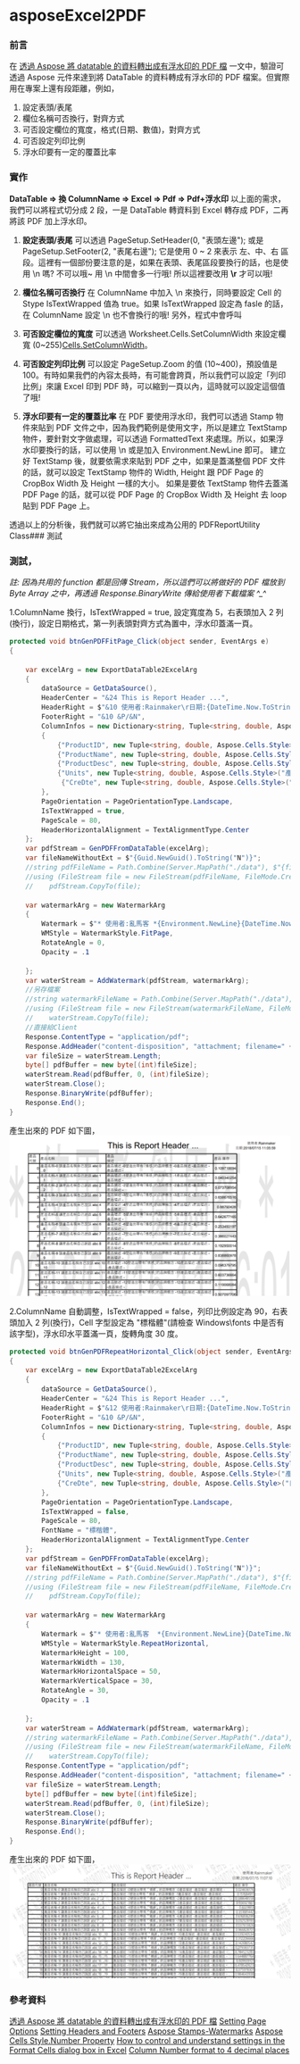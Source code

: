 # asposeExcel2PDF

### 前言

在 [透過 Aspose 將 datatable 的資料轉出成有浮水印的 PDF 檔](https://rainmakerho.github.io/2018/07/03/2018022/) 一文中，驗證可透過 Aspose 元件來達到將 DataTable 的資料轉成有浮水印的 PDF 檔案。但實際用在專案上還有段距離，例如，

1.  設定表頭/表尾
2.  欄位名稱可否換行，對齊方式
3.  可否設定欄位的寬度，格式(日期、數值)，對齊方式
4.  可否設定列印比例
5.  浮水印要有一定的覆蓋比率

### 實作

**DataTable => 換 ColumnName => Excel => Pdf => Pdf+浮水印**
以上面的需求，我們可以將程式切分成 2 段，一是 DataTable 轉資料到 Excel 轉存成 PDF，二再將該 PDF 加上浮水印。

1.  **設定表頭/表尾**
    可以透過 PageSetup.SetHeader(0, "表頭左邊"); 或是 PageSetup.SetFooter(2, "表尾右邊"); 它是使用 0 ~ 2 來表示 左、中、右 區段。這裡有一個部份要注意的是，如果在表頭、表尾區段要換行的話，也是使用 \n 嗎? 不可以哦~ 用 \n 中間會多一行哦! 所以這裡要改用 **\r** 才可以哦!

2.  **欄位名稱可否換行**
    在 ColumnName 中加入 \n 來換行，同時要設定 Cell 的 Stype IsTextWrapped 值為 true。如果 IsTextWrapped 設定為 fasle 的話，在 ColumnName 設定 \n 也不會換行的哦! 另外，程式中會呼叫

3.  **可否設定欄位的寬度**
    可以透過 Worksheet.Cells.SetColumnWidth 來設定欄寬 (0~255)[Cells.SetColumnWidth](https://apireference.aspose.com/net/cells/aspose.cells/cells/methods/setcolumnwidth)。

4.  **可否設定列印比例**
    可以設定 PageSetup.Zoom 的值 (10~400)，預設值是 100。有時如果我們的內容太長時，有可能會跨頁，所以我們可以設定「列印比例」來讓 Excel 印到 PDF 時，可以縮到一頁以內，這時就可以設定這個值了哦!

5.  **浮水印要有一定的覆蓋比率**
    在 PDF 要使用浮水印，我們可以透過 Stamp 物件來貼到 PDF 文件之中，因為我們範例是使用文字，所以是建立 TextStamp 物件，要針對文字做處理，可以透過 FormattedText 來處理。所以，如果浮水印要換行的話，可以使用 \n 或是加入 Environment.NewLine 即可。
    建立好 TextStamp 後，就要依需求來貼到 PDF 之中，如果是蓋滿整個 PDF 文件的話，就可以設定 TextStamp 物件的 Width, Height 跟 PDF Page 的 CropBox Width 及 Height 一樣的大小。
    如果是要依 TextStamp 物件去蓋滿 PDF Page 的話，就可以從 PDF Page 的 CropBox Width 及 Height 去 loop 貼到 PDF Page 上。

透過以上的分析後，我們就可以將它抽出來成為公用的 PDFReportUtility Class### 測試

### 測試，

_註: 因為共用的 function 都是回傳 Stream，所以這們可以將做好的 PDF 檔放到 Byte Array 之中，再透過 Response.BinaryWrite 傳給使用者下載檔案 ^\_^_

1.ColumnName 換行，IsTextWrapped = true, 設定寬度為 5，右表頭加入 2 列(換行)，設定日期格式，第一列表頭對齊方式為置中，浮水印蓋滿一頁。

```csharp
protected void btnGenPDFFitPage_Click(object sender, EventArgs e)
{

	var excelArg = new ExportDataTable2ExcelArg
	{
		dataSource = GetDataSource(),
		HeaderCenter = "&24 This is Report Header ...",
		HeaderRight = $"&10 使用者:Rainmaker\r日期:{DateTime.Now.ToString("yyyy/MM/dd HH:mm:ss")}",
		FooterRight = "&10 &P/&N",
		ColumnInfos = new Dictionary<string, Tuple<string, double, Aspose.Cells.Style>>
		{
			{"ProductID", new Tuple<string, double, Aspose.Cells.Style>($"產品\n代號", 5, null) },
			{"ProductName", new Tuple<string, double, Aspose.Cells.Style>("產品名稱" , -1, null) },
			{"ProductDesc", new Tuple<string, double, Aspose.Cells.Style>("產品 \n描述" , -1,null) },
			{"Units", new Tuple<string, double, Aspose.Cells.Style>("產品 庫存" , -1, new Aspose.Cells.Style{  HorizontalAlignment= TextAlignmentType.Center})},
			 {"CreDte", new Tuple<string, double, Aspose.Cells.Style>("日期" , 20, new Aspose.Cells.Style{ Number=22, Custom = "yyyy/mm/dd hh:mm:ss" , HorizontalAlignment= TextAlignmentType.Center}) }
		},
		PageOrientation = PageOrientationType.Landscape,
		IsTextWrapped = true,
		PageScale = 80,
		HeaderHorizontalAlignment = TextAlignmentType.Center
	};
	var pdfStream = GenPDFFromDataTable(excelArg);
	var fileNameWithoutExt = $"{Guid.NewGuid().ToString("N")}";
	//string pdfFileName = Path.Combine(Server.MapPath("./data"), $"{fileNameWithoutExt}_temp.pdf");
	//using (FileStream file = new FileStream(pdfFileName, FileMode.Create, System.IO.FileAccess.Write))
	//    pdfStream.CopyTo(file);

	var watermarkArg = new WatermarkArg
	{
		Watermark = $"* 使用者:亂馬客 *{Environment.NewLine}{DateTime.Now.ToString("yyyy/MM/dd HH:mm:ss")}",
		WMStyle = WatermarkStyle.FitPage,
		RotateAngle = 0,
		Opacity = .1

	};
	var waterStream = AddWatermark(pdfStream, watermarkArg);
	//另存檔案
	//string watermarkFileName = Path.Combine(Server.MapPath("./data"), $"{fileNameWithoutExt}.pdf");
	//using (FileStream file = new FileStream(watermarkFileName, FileMode.Create, System.IO.FileAccess.Write))
	//    waterStream.CopyTo(file);
	//直接給Client
	Response.ContentType = "application/pdf";
	Response.AddHeader("content-disposition", "attachment; filename=" + $"{fileNameWithoutExt}.pdf");
	var fileSize = waterStream.Length;
	byte[] pdfBuffer = new byte[(int)fileSize];
	waterStream.Read(pdfBuffer, 0, (int)fileSize);
	waterStream.Close();
	Response.BinaryWrite(pdfBuffer);
	Response.End();
}
```

產生出來的 PDF 如下圖，
![浮水印蓋滿一頁的PDF](https://github.com/rainmakerho/asposeExcel2PDF/blob/master/onePage.png)

2.ColumnName 自動調整，IsTextWrapped = false，列印比例設定為 90，右表頭加入 2 列(換行)，Cell 字型設定為 "標楷體"(請檢查 Windows\fonts 中是否有該字型)，浮水印水平蓋滿一頁，旋轉角度 30 度。

```csharp
protected void btnGenPDFRepeatHorizontal_Click(object sender, EventArgs e)
{
	var excelArg = new ExportDataTable2ExcelArg
	{
		dataSource = GetDataSource(),
		HeaderCenter = "&24 This is Report Header ...",
		HeaderRight = $"&12 使用者:Rainmaker\r日期:{DateTime.Now.ToString("yyyy/MM/dd HH:mm:ss")}",
		FooterRight = "&10 &P/&N",
		ColumnInfos = new Dictionary<string, Tuple<string, double, Aspose.Cells.Style>>
		{
			{"ProductID", new Tuple<string, double, Aspose.Cells.Style>($"產品代號", -1, null) },
			{"ProductName", new Tuple<string, double, Aspose.Cells.Style>("產品名稱" , -1, null) },
			{"ProductDesc", new Tuple<string, double, Aspose.Cells.Style>("產品描述" , -1, null) },
			{"Units", new Tuple<string, double, Aspose.Cells.Style>("產品 庫存" , -1, null) },
			{"CreDte", new Tuple<string, double, Aspose.Cells.Style>("日期" , 10, new Aspose.Cells.Style{ Number = 14 }) }
		},
		PageOrientation = PageOrientationType.Landscape,
		IsTextWrapped = false,
		PageScale = 80,
		FontName = "標楷體",
		HeaderHorizontalAlignment = TextAlignmentType.Center
	};
	var pdfStream = GenPDFFromDataTable(excelArg);
	var fileNameWithoutExt = $"{Guid.NewGuid().ToString("N")}";
	//string pdfFileName = Path.Combine(Server.MapPath("./data"), $"{fileNameWithoutExt}_temp.pdf");
	//using (FileStream file = new FileStream(pdfFileName, FileMode.Create, System.IO.FileAccess.Write))
	//    pdfStream.CopyTo(file);

	var watermarkArg = new WatermarkArg
	{
		Watermark = $"* 使用者:亂馬客  *{Environment.NewLine}{DateTime.Now.ToString("yyyy/MM/dd HH:mm:ss")}",
		WMStyle = WatermarkStyle.RepeatHorizontal,
		WatermarkHeight = 100,
		WatermarkWidth = 130,
		WatermarkHorizontalSpace = 50,
		WatermarkVerticalSpace = 30,
		RotateAngle = 30,
		Opacity = .1

	};
	var waterStream = AddWatermark(pdfStream, watermarkArg);
	//string watermarkFileName = Path.Combine(Server.MapPath("./data"), $"{fileNameWithoutExt}.pdf");
	//using (FileStream file = new FileStream(watermarkFileName, FileMode.Create, System.IO.FileAccess.Write))
	//    waterStream.CopyTo(file);
	Response.ContentType = "application/pdf";
	Response.AddHeader("content-disposition", "attachment; filename=" + $"{fileNameWithoutExt}.pdf");
	var fileSize = waterStream.Length;
	byte[] pdfBuffer = new byte[(int)fileSize];
	waterStream.Read(pdfBuffer, 0, (int)fileSize);
	waterStream.Close();
	Response.BinaryWrite(pdfBuffer);
	Response.End();
}
```


產生出來的 PDF 如下圖，
![浮水印水平蓋滿一頁的PDF](https://github.com/rainmakerho/asposeExcel2PDF/blob/master/repeatPage.png)

### 參考資料

[透過 Aspose 將 datatable 的資料轉出成有浮水印的 PDF 檔](https://rainmakerho.github.io/2018/07/03/2018022/)
[Setting Page Options](https://docs.aspose.com/display/cellsnet/Setting+Page+Options)
[Setting Headers and Footers](https://docs.aspose.com/display/cellsnet/Setting+Headers+and+Footers)
[Aspose Stamps-Watermarks](https://github.com/aspose-pdf/Aspose.PDF-for-.NET/tree/master/Examples/CSharp/AsposePDF/Stamps-Watermarks)
[Aspose Cells Style.Number Property](https://apireference.aspose.com/net/cells/aspose.cells/style/properties/number)
[How to control and understand settings in the Format Cells dialog box in Excel](https://support.microsoft.com/en-us/help/264372/how-to-control-and-understand-settings-in-the-format-cells-dialog-box)
[Column Number format to 4 decimal places](https://forum.aspose.com/t/column-number-format-to-4-decimal-places/41465)

